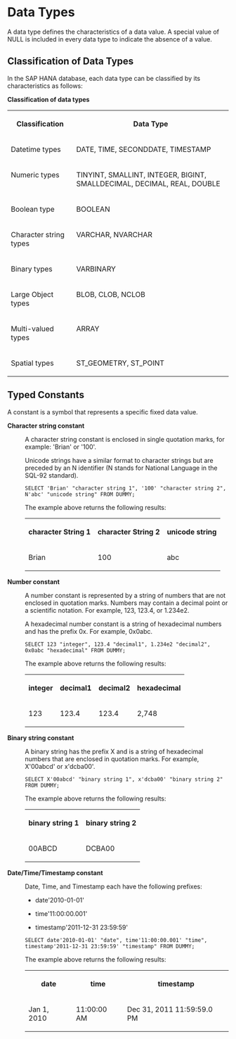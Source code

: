 <!-- loio20a1569875191014b507cf392724b7eb -->

# Data Types

A data type defines the characteristics of a data value. A special value of NULL is included in every data type to indicate the absence of a value.



<a name="loio20a1569875191014b507cf392724b7eb___csql_data_types_1sql_data_types_introduction_classification"/>

## Classification of Data Types

In the SAP HANA database, each data type can be classified by its characteristics as follows:

**Classification of data types**


<table>
<tr>
<th valign="top">

Classification



</th>
<th valign="top">

Data Type



</th>
</tr>
<tr>
<td valign="top">

Datetime types



</td>
<td valign="top">

DATE, TIME, SECONDDATE, TIMESTAMP



</td>
</tr>
<tr>
<td valign="top">

Numeric types



</td>
<td valign="top">

TINYINT, SMALLINT, INTEGER, BIGINT, SMALLDECIMAL, DECIMAL, REAL, DOUBLE



</td>
</tr>
<tr>
<td valign="top">

Boolean type



</td>
<td valign="top">

BOOLEAN



</td>
</tr>
<tr>
<td valign="top">

Character string types



</td>
<td valign="top">

VARCHAR, NVARCHAR



</td>
</tr>
<tr>
<td valign="top">

Binary types



</td>
<td valign="top">

VARBINARY



</td>
</tr>
<tr>
<td valign="top">

Large Object types



</td>
<td valign="top">

BLOB, CLOB, NCLOB



</td>
</tr>
<tr>
<td valign="top">

Multi-valued types



</td>
<td valign="top">

ARRAY



</td>
</tr>
<tr>
<td valign="top">

Spatial types



</td>
<td valign="top">

ST\_GEOMETRY, ST\_POINT



</td>
</tr>
</table>



<a name="loio20a1569875191014b507cf392724b7eb___csql_data_types_1sql_data_types_typed_constant"/>

## Typed Constants

A constant is a symbol that represents a specific fixed data value.


<dl>
<dt><b>

Character string constant

</b></dt>
<dd>

A character string constant is enclosed in single quotation marks, for example: 'Brian' or '100'.

Unicode strings have a similar format to character strings but are preceded by an N identifier \(N stands for National Language in the SQL-92 standard\).

```
SELECT 'Brian' "character string 1", '100' "character string 2", N'abc' "unicode string" FROM DUMMY;
```

The example above returns the following results:


<table>
<tr>
<th valign="top">

character String 1



</th>
<th valign="top">

character String 2



</th>
<th valign="top">

unicode string



</th>
</tr>
<tr>
<td valign="top">

Brian



</td>
<td valign="top">

100



</td>
<td valign="top">

abc



</td>
</tr>
</table>



</dd><dt><b>

Number constant

</b></dt>
<dd>

A number constant is represented by a string of numbers that are not enclosed in quotation marks. Numbers may contain a decimal point or a scientific notation. For example, 123, 123.4, or 1.234e2.

A hexadecimal number constant is a string of hexadecimal numbers and has the prefix 0x. For example, 0x0abc.

```
SELECT 123 "integer", 123.4 "decimal1", 1.234e2 "decimal2", 0x0abc "hexadecimal" FROM DUMMY;
```

The example above returns the following results:


<table>
<tr>
<th valign="top">

integer



</th>
<th valign="top">

decimal1



</th>
<th valign="top">

decimal2



</th>
<th valign="top">

hexadecimal



</th>
</tr>
<tr>
<td valign="top">

123



</td>
<td valign="top">

123.4



</td>
<td valign="top">

123.4



</td>
<td valign="top">

2,748



</td>
</tr>
</table>



</dd><dt><b>

Binary string constant

</b></dt>
<dd>

A binary string has the prefix X and is a string of hexadecimal numbers that are enclosed in quotation marks. For example, X'00abcd' or x'dcba00'.

```
SELECT X'00abcd' "binary string 1", x'dcba00' "binary string 2" FROM DUMMY;
```

The example above returns the following results:


<table>
<tr>
<th valign="top">

binary string 1



</th>
<th valign="top">

binary string 2



</th>
</tr>
<tr>
<td valign="top">

00ABCD



</td>
<td valign="top">

DCBA00



</td>
</tr>
</table>



</dd><dt><b>

Date/Time/Timestamp constant

</b></dt>
<dd>

Date, Time, and Timestamp each have the following prefixes:

-   date'2010-01-01'

-   time'11:00:00.001'

-   timestamp'2011-12-31 23:59:59'


```
SELECT date'2010-01-01' "date", time'11:00:00.001' "time", timestamp'2011-12-31 23:59:59' "timestamp" FROM DUMMY;
```

The example above returns the following results:


<table>
<tr>
<th valign="top">

date



</th>
<th valign="top">

time



</th>
<th valign="top">

timestamp



</th>
</tr>
<tr>
<td valign="top">

Jan 1, 2010



</td>
<td valign="top">

11:00:00 AM



</td>
<td valign="top">

Dec 31, 2011 11:59:59.0 PM



</td>
</tr>
</table>



</dd>
</dl>

